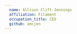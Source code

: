 ```yaml
---
  name: Allison Clift-Jennings
  affiliation: Filament
  occupation_title: CEO
  github: amcjen
---
```

